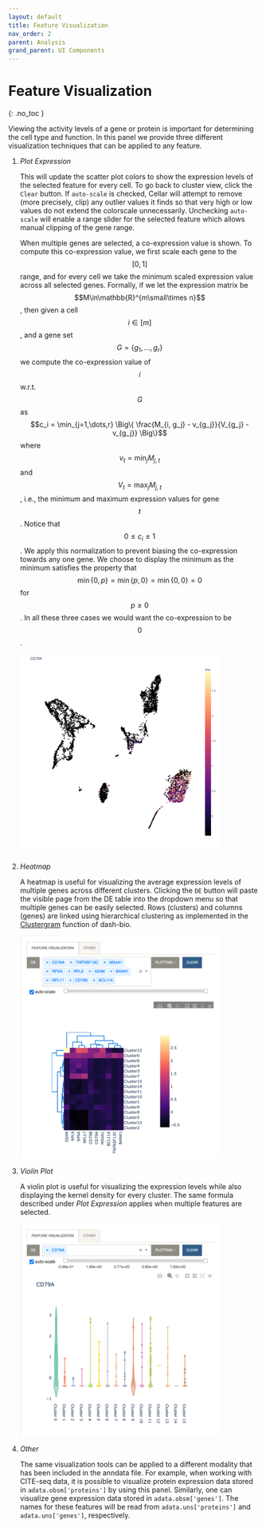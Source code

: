 ```yaml
---
layout: default
title: Feature Visualization
nav_order: 2
parent: Analysis
grand_parent: UI Components
---
```


# Feature Visualization
{: .no_toc }

Viewing the activity levels of a gene or protein is important for determining
the cell type and function. In this panel we provide three different
visualization techniques that can be applied to any feature.

<div class="code-example" markdown="1">

1. *Plot Expression*

    This will update the scatter plot colors to show the expression levels
    of the selected feature for every cell. To go back to cluster view, click
    the `Clear` button. If `auto-scale` is checked, Cellar will
    attempt to remove (more precisely, clip) any outlier values it finds
    so that very high or low values do not extend the colorscale unnecessarily.
    Unchecking `auto-scale` will enable a range slider for the selected
    feature which allows manual clipping of the gene range.

    When multiple genes are selected, a co-expression value is shown.
    To compute this co-expression value, we first scale each gene
    to the $$[0, 1]$$ range, and for every cell we take the minimum scaled
    expression value across all selected genes. Formally,
    if we let the expression matrix be
    $$M\in\mathbb{R}^{m\small\times n}$$, then given a cell
    $$i\in[m]$$, and a gene set $$G=\{g_1, \dots, g_r\}$$
    we compute the co-expression value of $$i$$ w.r.t. $$G$$ as
    $$c_i = \min_{j=1,\dots,r} \Big\{ \frac{M_{i, g_j} - v_{g_j}}{V_{g_j} - v_{g_j}} \Big\}$$
    where $$v_t = \min_j M_{j, t}$$ and $$V_t = \max_j M_{j, t}$$, i.e., the
    minimum and maximum expression values for gene $$t$$. Notice that
    $$0\leq c_i\leq 1$$. We apply this normalization to prevent biasing the
    co-expression towards any one gene. We choose to display the minimum
    as the minimum satisfies the property that
    $$\min\{0, p\}=\min\{p, 0\}=\min\{0, 0\}=0$$
    for $$p\geq 0$$. In all these three cases we would want the co-expression
    to be $$0$$.

    <img src="../../../images/expression.png" width="400" class="center"/>

2. *Heatmap*

    A heatmap is useful for visualizing the average expression levels of
    multiple genes across different clusters. Clicking the `DE` button
    will paste the visible page from the DE table into the dropdown menu
    so that multiple genes can be easily selected. Rows (clusters) and
    columns (genes) are linked using hierarchical clustering as implemented
    in the [Clustergram](https://dash.plotly.com/dash-bio/clustergram)
    function of dash-bio.

    <img src="../../../images/heatmap.png" width="400" class="center"/>

3. *Violin Plot*

    A violin plot is useful for visualizing the expression levels while
    also displaying the kernel density for every cluster. The same formula
    described under *Plot Expression* applies when multiple features are
    selected.

    <img src="../../../images/violin.png" width="400" class="center"/>

4. *Other*

    The same visualization tools can be applied to a different modality
    that has been included in the anndata file. For example, when working
    with CITE-seq data, it is possible to visualize protein expression data
    stored in `adata.obsm['proteins']` by using this panel.
    Similarly, one can visualize gene expression data stored in
    `adata.obsm['genes']`. The names for these features will be read
    from `adata.uns['proteins']` and `adata.uns['genes']`, respectively.

</div>